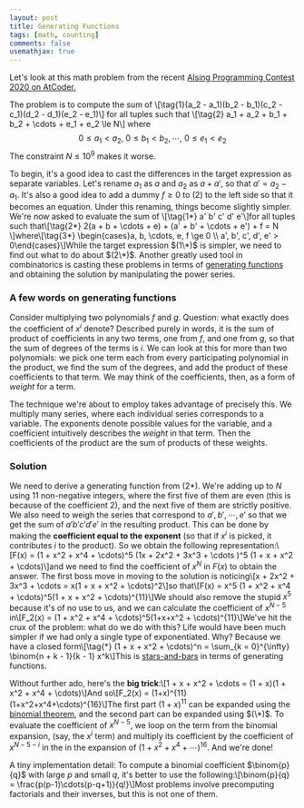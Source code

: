 ```yaml
---
layout: post
title: Generating Functions 
tags: [math, counting]
comments: false
usemathjax: true
---
```

Let's look at this math problem from the recent [AIsing Programming Contest 2020 on AtCoder.](https://atcoder.jp/contests/aising2020/tasks/aising2020_f) 

The problem is to compute the sum of \\[\tag{1}(a_2 - a_1)(b_2 - b_1)(c_2 - c_1)(d_2 - d_1)(e_2 - e_1)\\] for all tuples such that \\[\tag{2} a_1 + a_2 + b_1 + b_2 + \cdots + e_1 + e_2 \le N\\] where $$\tag{3} 0 \le a_1 < a_2, ~ 0 \le b_1 < b_2, \cdots,~ 0 \le e_1 < e_2$$The constraint $N \le 10^9$ makes it worse. 

To begin, it's a good idea to cast the differences in the target expression as separate variables. Let's rename $a_1$ as $a$ and $a_2$ as $a + a'$, so that $a' = a_2 - a_1$. It's also a good idea to add a dummy $f \ge 0$ to $(2)$ to the left side so that it becomes an equation. Under this renaming, things become slightly simpler. We're now asked to evaluate the sum of \\[\tag{1*} a' b' c' d' e'\\]for all tuples such that\\[\tag{2\*} 2(a + b + \cdots + e) + (a' + b' + \cdots + e') + f = N \\]where\\[\tag{3\*} \begin{cases}a, b, \cdots, e, f \ge 0 \\\\ a', b', c', d', e' > 0\end{cases}\\]While the target expression $(1\*)$ is simpler, we need to find out what to do about $(2\*)$. Another greatly used tool in combinatorics is casting these problems in terms of [generating functions](https://en.wikipedia.org/wiki/Generating_function) and obtaining the solution by manipulating the power series.

### A few words on generating functions

Consider multiplying two polynomials $f$ and $g$. Question: what exactly does the coefficient of $x^i$ denote? Described purely in words, it is the sum of product of coefficients in any two terms, one from $f$, and one from $g$, so that the sum of degrees of the terms is $i$. We can look at this for more than two polynomials: we pick one term each from every participating polynomial in the product, we find the sum of the degrees, and add the product of these coefficients to that term. We may think of the coefficients, then, as a form of _weight_ for a term.

The technique we're about to employ takes advantage of precisely this. We multiply many series, where each individual series corresponds to a variable. The exponents denote possible values for the variable, and a coefficient intuitively describes the _weight_ in that term. Then the coefficients of the product are the sum of products of these weights.

### Solution 
We need to derive a generating function from $(2*)$. We're adding up to $N$ using $11$ non-negative integers, where the first five of them are even (this is because of the coefficient $2$), and the next five of them are strictly positive. We also need to weigh the series that correspond to $a', b', \cdots, e'$ so that we get the sum of $a'b'c'd'e'$ in the resulting product. This can be done by making the **coefficient equal to the exponent** (so that if $x^i$ is picked, it contributes $i$ to the product). So we obtain the following representation:\\[F(x) = (1 + x^2 + x^4 + \cdots)^5 (1x + 2x^2 + 3x^3 + \cdots )^5 (1 + x + x^2 + \cdots)\\]and we need to find the coefficient of $x^N$ in $F(x)$ to obtain the answer. The first boss move in moving to the solution is noticing\\[x + 2x^2 + 3x^3 + \cdots = x(1 + x + x^2 + \cdots)^2\\]so that\\[F(x) = x^5 (1 + x^2 + x^4 + \cdots)^5(1 + x + x^2 + \cdots)^{11}\\]We should also remove the stupid $x^5$ because it's of no use to us, and we can calculate the coefficient of $x^{N-5}$ in\\[F_2(x) = (1 + x^2 + x^4 + \cdots)^5(1+x+x^2 + \cdots)^{11}\\]We've hit the crux of the problem: what do we do with this? Life would have been much simpler if we had only a single type of exponentiated. Why? Because we have a closed form\\[\tag{\*} (1 + x + x^2 + \cdots)^n = \sum_{k = 0}^{\infty} \binom{n + k - 1}{k - 1} x^k\\]This is [stars-and-bars](https://en.wikipedia.org/wiki/Stars_and_bars_(combinatorics)) in terms of generating functions.

Without further ado, here's the **big trick**:\\[1 + x + x^2 + \cdots = (1 + x)(1 + x^2 + x^4 + \cdots)\\]And so\\[F_2(x) = (1+x)^{11} (1+x^2+x^4+\cdots)^{16}\\]The first part $(1 + x)^{11}$ can be expanded using the [binomial theorem](https://en.wikipedia.org/wiki/Binomial_theorem), and the second part can be expanded using $(\*)$. To evaluate the coefficient of $x^{N-5}$, we loop on the term from the binomial expansion, (say, the $x^i$ term) and multiply its coefficient by the coefficient of $x^{N-5-i}$ in the in the expansion of $(1 + x^2 + x^4 + \cdots)^{16}$. And we're done!

A tiny implementation detail: To compute a binomial coefficient $\binom{p}{q}$ with large $p$ and small $q$, it's better to use the following:\\[\binom{p}{q} = \frac{p(p-1)\cdots(p-q+1)}{q!}\\]Most problems involve precomputing factorials and their inverses, but this is not one of them.
